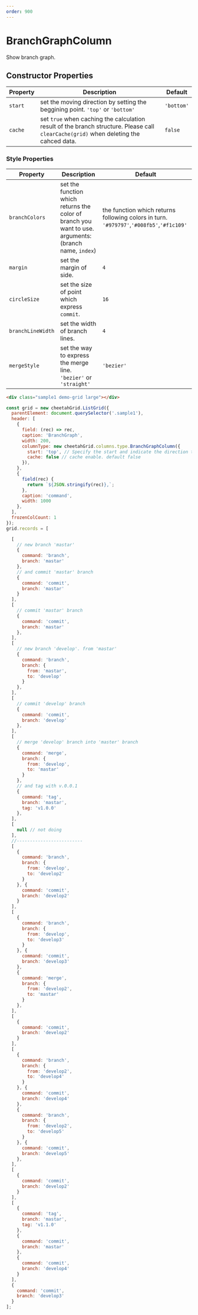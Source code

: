 ```yaml
---
order: 900
---
```


# BranchGraphColumn

Show branch graph.

## Constructor Properties

|Property|Description|Default|
|---|---|---|
|`start`|set the moving direction by setting the beggining point. `'top'` or `'bottom'`|`'bottom'`|
|`cache`|set `true` when caching the calculation result of the branch structure. Please call `clearCache(grid)` when deleting the cahced data.|`false`|

### Style Properties

|Property|Description|Default|
|---|---|---|
|`branchColors`|set the function which returns the color of branch you want to use. arguments: (branch name, `index`)|the function which returns following colors in turn. `'#979797'`,`'#008fb5'`,`'#f1c109'`|
|`margin`|set the margin of side.|`4`|
|`circleSize`|set the size of point which express `commit`.|`16`|
|`branchLineWidth`|set the width of branch lines.|`4`|
|`mergeStyle`|set the way to express the merge line. `'bezier'` or `'straight'`|`'bezier'`|

<code-preview>

```html
<div class="sample1 demo-grid large"></div>
```

```js
const grid = new cheetahGrid.ListGrid({
  parentElement: document.querySelector('.sample1'),
  header: [
    {
      field: (rec) => rec,
      caption: 'BranchGraph',
      width: 200,
      columnType: new cheetahGrid.columns.type.BranchGraphColumn({
        start: 'top', // Specify the start and indicate the direction to proceed. 'top' or 'bottom'. default 'bottom'
        cache: false // cache enable. default false
      }),
    },
    {
      field(rec) {
        return `${JSON.stringify(rec)},`;
      },
      caption: 'command',
      width: 1000
    },
  ],
  frozenColCount: 1
});
grid.records = [

  [
    // new branch 'mastar'
    {
      command: 'branch',
      branch: 'mastar'
    },
    // and commit 'mastar' branch
    {
      command: 'commit',
      branch: 'mastar'
    }
  ],
  [
    // commit 'mastar' branch
    {
      command: 'commit',
      branch: 'mastar'
    },
  ],
  [
    // new branch 'develop'. from 'mastar'
    {
      command: 'branch',
      branch: {
        from: 'mastar',
        to: 'develop'
      }
    },
  ],
  [
    // commit 'develop' branch
    {
      command: 'commit',
      branch: 'develop'
    },
  ],
  [
    // merge 'develop' branch into 'master' branch
    {
      command: 'merge',
      branch: {
        from: 'develop',
        to: 'mastar'
      }
    },
    // and tag with v.0.0.1
    {
      command: 'tag',
      branch: 'mastar',
      tag: 'v1.0.0'
    },
  ],
  [
    null // not doing
  ],
  //-------------------------
  [
    {
      command: 'branch',
      branch: {
        from: 'develop',
        to: 'develop2'
      }
    }, {
      command: 'commit',
      branch: 'develop2'
    }
  ],
  [
    {
      command: 'branch',
      branch: {
        from: 'develop',
        to: 'develop3'
      }
    }, {
      command: 'commit',
      branch: 'develop3'
    },
    {
      command: 'merge',
      branch: {
        from: 'develop2',
        to: 'mastar'
      }
    },
  ],
  [
    {
      command: 'commit',
      branch: 'develop2'
    }
  ],
  [
    {
      command: 'branch',
      branch: {
        from: 'develop2',
        to: 'develop4'
      }
    }, {
      command: 'commit',
      branch: 'develop4'
    },
    {
      command: 'branch',
      branch: {
        from: 'develop2',
        to: 'develop5'
      }
    }, {
      command: 'commit',
      branch: 'develop5'
    },
  ],
  [
    {
      command: 'commit',
      branch: 'develop2'
    }
  ],
  [
    {
      command: 'tag',
      branch: 'mastar',
      tag: 'v1.1.0'
    },
    {
      command: 'commit',
      branch: 'mastar'
    },
    {
      command: 'commit',
      branch: 'develop4'
    }
  ],
  {
    command: 'commit',
    branch: 'develop3'
  }
];
```

</code-preview>
